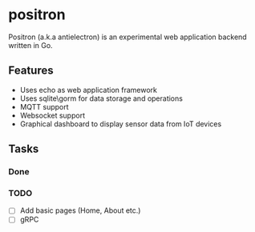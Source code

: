 # positron

Positron (a.k.a antielectron) is an experimental web application backend written in Go.
  
## Features
- Uses echo as web application framework
- Uses sqlite\gorm for data storage and operations
- MQTT support
- Websocket support
- Graphical dashboard to display sensor data from IoT devices
  
## Tasks
### Done
### TODO
- [ ] Add basic pages (Home, About etc.)
- [ ] gRPC
